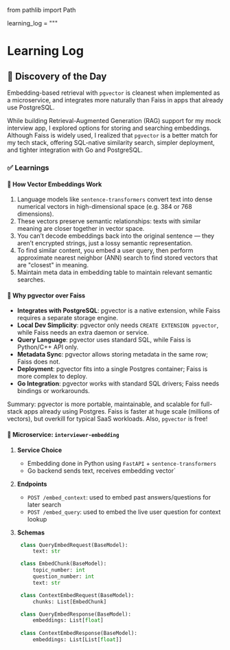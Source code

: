 from pathlib import Path

learning_log = """
# Learning Log

## 🤔 Discovery of the Day  
Embedding-based retrieval with `pgvector` is cleanest when implemented as a microservice, and integrates more naturally than Faiss in apps that already use PostgreSQL.

While building Retrieval-Augmented Generation (RAG) support for my mock interview app, I explored options for storing and searching embeddings. Although Faiss is widely used, I realized that `pgvector` is a better match for my tech stack, offering SQL-native similarity search, simpler deployment, and tighter integration with Go and PostgreSQL.

### ✅ Learnings  

#### 🧠 How Vector Embeddings Work  
1. Language models like `sentence-transformers` convert text into dense numerical vectors in high-dimensional space (e.g. 384 or 768 dimensions).
2. These vectors preserve semantic relationships: texts with similar meaning are closer together in vector space.
3. You can’t decode embeddings back into the original sentence — they aren’t encrypted strings, just a lossy semantic representation.
4. To find similar content, you embed a user query, then perform approximate nearest neighbor (ANN) search to find stored vectors that are "closest" in meaning.
5. Maintain meta data in embedding table to maintain relevant semantic searches. 

#### 🧱 Why pgvector over Faiss

- **Integrates with PostgreSQL**: pgvector is a native extension, while Faiss requires a separate storage engine.
- **Local Dev Simplicity**: pgvector only needs `CREATE EXTENSION pgvector`, while Faiss needs an extra daemon or service.
- **Query Language**: pgvector uses standard SQL, while Faiss is Python/C++ API only.
- **Metadata Sync**: pgvector allows storing metadata in the same row; Faiss does not.
- **Deployment**: pgvector fits into a single Postgres container; Faiss is more complex to deploy.
- **Go Integration**: pgvector works with standard SQL drivers; Faiss needs bindings or workarounds.

Summary: pgvector is more portable, maintainable, and scalable for full-stack apps already using Postgres. Faiss is faster at huge scale (millions of vectors), but overkill for typical SaaS workloads. Also, `pgvector` is free! 

#### 🔌 Microservice: `interviewer-embedding`  

1. **Service Choice**  
   - Embedding done in Python using `FastAPI` + `sentence-transformers`
   - Go backend sends text, receives embedding vector`

2. **Endpoints**  
   - `POST /embed_context`: used to embed past answers/questions for later search  
   - `POST /embed_query`: used to embed the live user question for context lookup

3. **Schemas**  
   ```python
    class QueryEmbedRequest(BaseModel):
        text: str

    class EmbedChunk(BaseModel):
        topic_number: int
        question_number: int
        text: str

    class ContextEmbedRequest(BaseModel):
        chunks: List[EmbedChunk]

    class QueryEmbedResponse(BaseModel):
        embeddings: List[float]
        
    class ContextEmbedResponse(BaseModel):
        embeddings: List[List[float]]


